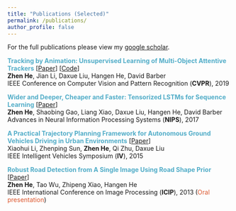 ```yaml
---
title: "Publications (Selected)"
permalink: /publications/
author_profile: false
---
```


For the full publications please view my [google scholar](https://scholar.google.co.uk/citations?user=QqEjf18AAAAJ&hl=en).

**<span style="color:#52adc8">Tracking by Animation: Unsupervised Learning of Multi-Object Attentive Trackers</span>** [[Paper](https://www.researchgate.net/publication/332246376_Tracking_by_Animation_Unsupervised_Learning_of_Multi-Object_Attentive_Trackers)] [[Code](https://github.com/zhen-he/tracking-by-animation)]<br>
**Zhen He**, Jian Li, Daxue Liu, Hangen He, David Barber<br>
IEEE Conference on Computer Vision and Pattern Recognition (**CVPR**), 2019


**<span style="color:#52adc8">Wider and Deeper, Cheaper and Faster: Tensorized LSTMs for Sequence Learning</span>** [[Paper](https://www.researchgate.net/publication/320597233_Wider_and_Deeper_Cheaper_and_Faster_Tensorized_LSTMs_for_Sequence_Learning)]<br>
**Zhen He**, Shaobing Gao, Liang Xiao, Daxue Liu, Hangen He, David Barber<br>
Advances in Neural Information Processing Systems (**NIPS**), 2017


**<span style="color:#52adc8">A Practical Trajectory Planning Framework for Autonomous Ground Vehicles Driving in Urban Environments</span>** [[Paper](https://www.researchgate.net/publication/303406602_A_Practical_Trajectory_Planning_Framework_for_Autonomous_Ground_Vehicles_Driving_in_Urban_Environments)]<br>
Xiaohui Li, Zhenping Sun, **Zhen He**, Qi Zhu, Daxue Liu<br>
IEEE Intelligent Vehicles Symposium (**IV**), 2015


**<span style="color:#52adc8">Robust Road Detection from A Single Image Using Road Shape Prior</span>** [[Paper](https://www.researchgate.net/publication/271554662_Robust_road_detection_from_a_single_image_using_road_shape_prior)]<br>
**Zhen He**, Tao Wu, Zhipeng Xiao, Hangen He<br>
IEEE International Conference on Image Processing (**ICIP**), 2013 (<span style="color:#dc572e">Oral presentation</span>)

